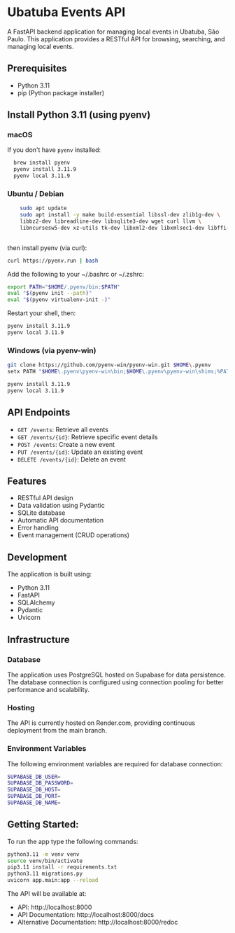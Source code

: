 # Ubatuba Events API

A FastAPI backend application for managing local events in Ubatuba, São Paulo. This application provides a RESTful API for browsing, searching, and managing local events.

## Prerequisites

- Python 3.11
- pip (Python package installer)

##  Install Python 3.11 (using pyenv)

### macOS

If you don't have `pyenv` installed:

```bash
  brew install pyenv
  pyenv install 3.11.9
  pyenv local 3.11.9
```
### Ubuntu / Debian

```bash
    sudo apt update
    sudo apt install -y make build-essential libssl-dev zlib1g-dev \
    libbz2-dev libreadline-dev libsqlite3-dev wget curl llvm \
    libncursesw5-dev xz-utils tk-dev libxml2-dev libxmlsec1-dev libffi-dev liblzma-dev
    
```

then install pyenv (via curl):

```bash
curl https://pyenv.run | bash
```

Add the following to your ~/.bashrc or ~/.zshrc:

```bash
export PATH="$HOME/.pyenv/bin:$PATH"
eval "$(pyenv init --path)"
eval "$(pyenv virtualenv-init -)"
```

Restart your shell, then:

```bash
pyenv install 3.11.9
pyenv local 3.11.9
```

### Windows (via pyenv-win)


```bash
git clone https://github.com/pyenv-win/pyenv-win.git $HOME\.pyenv
setx PATH "$HOME\.pyenv\pyenv-win\bin;$HOME\.pyenv\pyenv-win\shims;%PATH%"
```


```bash
pyenv install 3.11.9
pyenv local 3.11.9
```

## API Endpoints

- `GET /events`: Retrieve all events
- `GET /events/{id}`: Retrieve specific event details
- `POST /events`: Create a new event
- `PUT /events/{id}`: Update an existing event
- `DELETE /events/{id}`: Delete an event

## Features

- RESTful API design
- Data validation using Pydantic
- SQLite database
- Automatic API documentation
- Error handling
- Event management (CRUD operations)

## Development

The application is built using:
- Python 3.11
- FastAPI
- SQLAlchemy
- Pydantic
- Uvicorn


## Infrastructure

### Database
The application uses PostgreSQL hosted on Supabase for data persistence. The database connection is configured using connection pooling for better performance and scalability.

### Hosting
The API is currently hosted on Render.com, providing continuous deployment from the main branch.

### Environment Variables
The following environment variables are required for database connection:


```bash
SUPABASE_DB_USER=
SUPABASE_DB_PASSWORD=
SUPABASE_DB_HOST=
SUPABASE_DB_PORT=
SUPABASE_DB_NAME=
```
## Getting Started:

To run the app type the following commands:

```bash
python3.11 -m venv venv
source venv/bin/activate
pip3.11 install -r requirements.txt
python3.11 migrations.py
uvicorn app.main:app --reload
```

The API will be available at:
- API: http://localhost:8000
- API Documentation: http://localhost:8000/docs
- Alternative Documentation: http://localhost:8000/redoc
